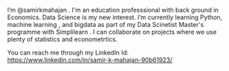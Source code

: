 I’m @samirkmahajan . I'm an education professsional with  back ground in  Economics.  Data Science is my new interest. I’m currently learning  Python, machine learning , and bigdata as part of my Data Scinetist Master's programme with Simplilearn . I can collaborate on  projects where we use plenty of  statistics and econometrtics. 

You can reach me through my LinkedIn Id: https://www.linkedin.com/in/samir-k-mahajan-90b61923/




